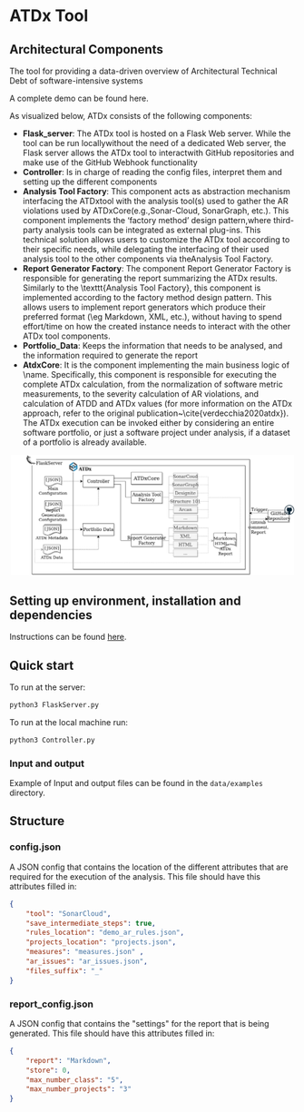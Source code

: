 # ATDx Tool
## Architectural Components
The tool for  providing a data-driven overview of Architectural Technical Debt of software-intensive systems

A complete demo can be found here.

As visualized below, ATDx  consists of the following components:
- **Flask_server**: The ATDx tool is hosted on a Flask Web server. While the tool can be run locallywithout the need of a dedicated Web server, the Flask server allows the ATDx tool to interactwith GitHub repositories and make use of the GitHub Webhook functionality  
- **Controller**: Is in charge of reading the config files, interpret them and setting up the different components
- **Analysis Tool Factory**: This component acts as abstraction mechanism interfacing the ATDxtool with the analysis tool(s) used to gather the AR violations used by ATDxCore(e.g.,Sonar-Cloud, SonarGraph, etc.). This component implements the ‘factory method’ design pattern,where third-party analysis tools can be integrated as external plug-ins. This technical solution allows users to customize the ATDx tool according to their specific needs, while delegating the  interfacing of their used analysis tool to the other components via theAnalysis Tool Factory.
- **Report Generator Factory**: The component Report Generator Factory is responsible for generating the report summarizing the ATDx results. Similarly to the \texttt{Analysis Tool Factory}, this component is implemented according to the factory method design pattern. This allows users to implement report generators which produce their preferred format (\eg Markdown, XML, etc.), without having to spend effort/time on how the created instance needs to interact with the other ATDx tool components. 
- **Portfolio_Data**: Keeps the information that needs to be analysed, and the information required to generate the report
- **AtdxCore**:  It is the component implementing the main business logic of \name. Specifically, this component is responsible for executing the complete ATDx calculation, from the normalization of software metric measurements, to the severity calculation of AR violations, and calculation of ATDD and ATDx values (for more information on the ATDx approach, refer to the original publication~\cite{verdecchia2020atdx}). The ATDx execution can be invoked either by considering an entire software portfolio, or just a software project under analysis, if a dataset of a portfolio is already available.


<p align="center">
<img src="./documentation/Architecture.png" alt="Overview of ATDx" width="500"/>
</p>

## Setting up environment, installation and dependencies
Instructions can be found [here](https://github.com/S2-group/atdx/main/SETUP.md).


## Quick start
To run at the server:
```bash
python3 FlaskServer.py
```

To run at the local machine run:
```bash
python3 Controller.py
```


### Input and output
Example of Input and output files can be found in the `data/examples` directory.


## Structure
### config.json
A JSON config that contains the location of the different attributes that are required for the execution of the analysis.
This file should have this attributes filled in:

   ```json
   {
       "tool": "SonarCloud",
       "save_intermediate_steps": true,
       "rules_location": "demo_ar_rules.json",
       "projects_location": "projects.json",
       "measures": "measures.json" ,
       "ar_issues": "ar_issues.json",
       "files_suffix": "_"
   }
   ```
### report_config.json
A JSON config that contains the "settings" for the report that is being generated.
This file should have this attributes filled in:
   ```json
   {
       "report": "Markdown",
       "store": 0,
       "max_number_class": "5",
       "max_number_projects": "3"
   }
   ```


